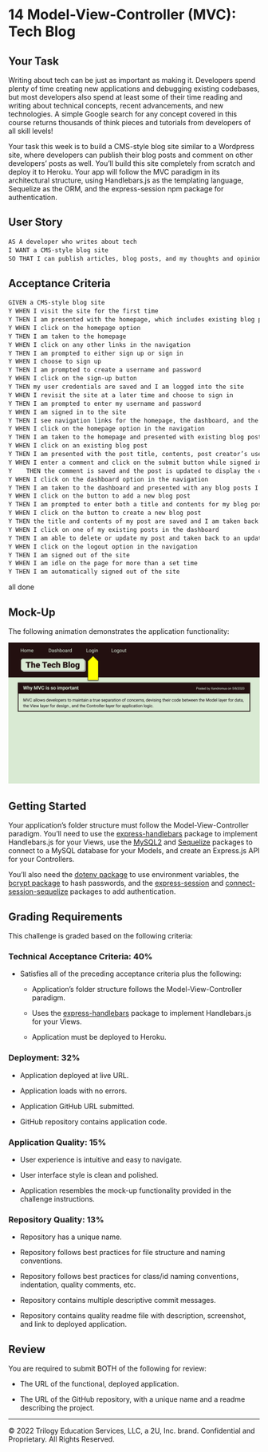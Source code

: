 # 14 Model-View-Controller (MVC): Tech Blog

## Your Task

Writing about tech can be just as important as making it. Developers spend plenty of time creating new applications and debugging existing codebases, but most developers also spend at least some of their time reading and writing about technical concepts, recent advancements, and new technologies. A simple Google search for any concept covered in this course returns thousands of think pieces and tutorials from developers of all skill levels!

Your task this week is to build a CMS-style blog site similar to a Wordpress site, where developers can publish their blog posts and comment on other developers’ posts as well. You’ll build this site completely from scratch and deploy it to Heroku. Your app will follow the MVC paradigm in its architectural structure, using Handlebars.js as the templating language, Sequelize as the ORM, and the express-session npm package for authentication.

## User Story

```md
AS A developer who writes about tech
I WANT a CMS-style blog site
SO THAT I can publish articles, blog posts, and my thoughts and opinions
```

## Acceptance Criteria

```md
GIVEN a CMS-style blog site 
Y WHEN I visit the site for the first time
Y THEN I am presented with the homepage, which includes existing blog posts if any have been posted; navigation links for the homepage and the dashboard; and the option to log in
Y WHEN I click on the homepage option
Y THEN I am taken to the homepage
Y WHEN I click on any other links in the navigation
Y THEN I am prompted to either sign up or sign in
Y WHEN I choose to sign up
Y THEN I am prompted to create a username and password
Y WHEN I click on the sign-up button
Y THEN my user credentials are saved and I am logged into the site
Y WHEN I revisit the site at a later time and choose to sign in
Y THEN I am prompted to enter my username and password
Y WHEN I am signed in to the site
Y THEN I see navigation links for the homepage, the dashboard, and the option to log out
Y WHEN I click on the homepage option in the navigation
Y THEN I am taken to the homepage and presented with existing blog posts that include the post title and the date created
Y WHEN I click on an existing blog post
Y THEN I am presented with the post title, contents, post creator’s username, and date created for that post and have the option to leave a comment
Y WHEN I enter a comment and click on the submit button while signed in
Y    THEN the comment is saved and the post is updated to display the comment, the comment creator’s username, and the date created
Y WHEN I click on the dashboard option in the navigation
Y THEN I am taken to the dashboard and presented with any blog posts I have already created and the option to add a new blog post
Y WHEN I click on the button to add a new blog post
Y THEN I am prompted to enter both a title and contents for my blog post
Y WHEN I click on the button to create a new blog post
Y THEN the title and contents of my post are saved and I am taken back to an updated dashboard with my new blog post
Y WHEN I click on one of my existing posts in the dashboard
Y THEN I am able to delete or update my post and taken back to an updated dashboard
Y WHEN I click on the logout option in the navigation
Y THEN I am signed out of the site
Y WHEN I am idle on the page for more than a set time
Y THEN I am automatically signed out of the site 
```
all done
## Mock-Up

The following animation demonstrates the application functionality:

![Animation cycles through signing into the app, clicking on buttons, and updating blog posts.](./Assets/14-mvc-challenge-demo-01.gif) 

## Getting Started

Your application’s folder structure must follow the Model-View-Controller paradigm. You’ll need to use the [express-handlebars](https://www.npmjs.com/package/express-handlebars) package to implement Handlebars.js for your Views, use the [MySQL2](https://www.npmjs.com/package/mysql2) and [Sequelize](https://www.npmjs.com/package/sequelize) packages to connect to a MySQL database for your Models, and create an Express.js API for your Controllers.

You’ll also need the [dotenv package](https://www.npmjs.com/package/dotenv) to use environment variables, the [bcrypt package](https://www.npmjs.com/package/bcrypt) to hash passwords, and the [express-session](https://www.npmjs.com/package/express-session) and [connect-session-sequelize](https://www.npmjs.com/package/connect-session-sequelize) packages to add authentication.

## Grading Requirements

This challenge is graded based on the following criteria:

### Technical Acceptance Criteria: 40%

* Satisfies all of the preceding acceptance criteria plus the following:

    * Application’s folder structure follows the Model-View-Controller paradigm.

    * Uses the [express-handlebars](https://www.npmjs.com/package/express-handlebars) package to implement Handlebars.js for your Views.

    * Application must be deployed to Heroku.

### Deployment: 32%

* Application deployed at live URL.

* Application loads with no errors.

* Application GitHub URL submitted.

* GitHub repository contains application code.

### Application Quality: 15%

* User experience is intuitive and easy to navigate.

* User interface style is clean and polished.

* Application resembles the mock-up functionality provided in the challenge instructions.

### Repository Quality: 13%

* Repository has a unique name.

* Repository follows best practices for file structure and naming conventions.

* Repository follows best practices for class/id naming conventions, indentation, quality comments, etc.

* Repository contains multiple descriptive commit messages.

* Repository contains quality readme file with description, screenshot, and link to deployed application.

## Review

You are required to submit BOTH of the following for review:

* The URL of the functional, deployed application.

* The URL of the GitHub repository, with a unique name and a readme describing the project.

---
© 2022 Trilogy Education Services, LLC, a 2U, Inc. brand. Confidential and Proprietary. All Rights Reserved.